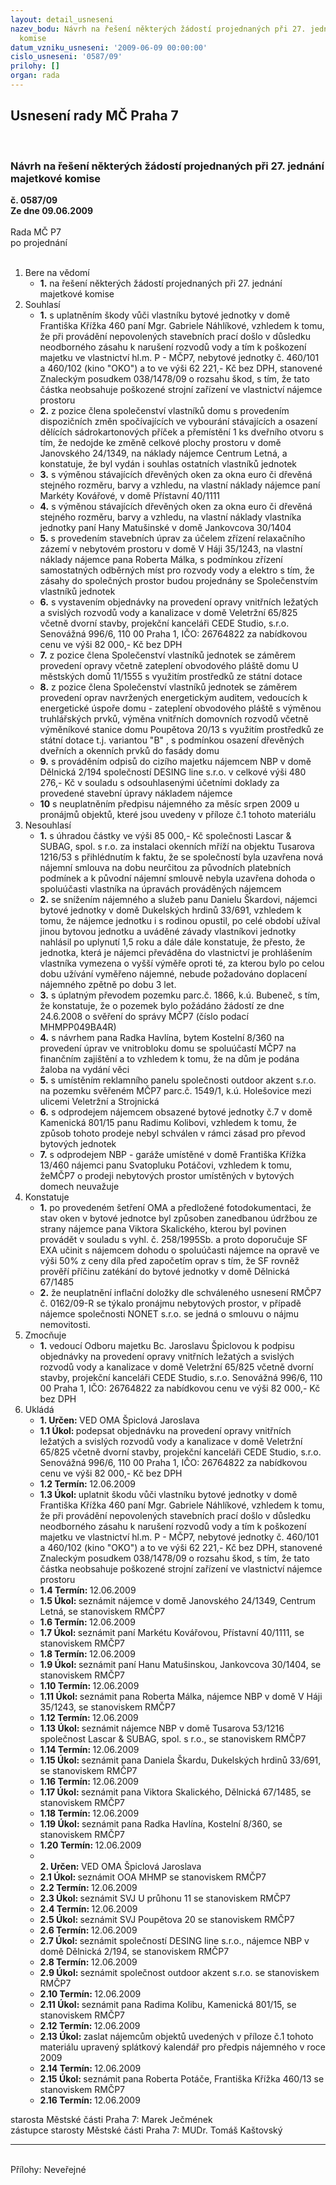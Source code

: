 ```yaml
---
layout: detail_usneseni
nazev_bodu: Návrh na řešení některých žádostí projednaných při 27. jednání majetkové
  komise
datum_vzniku_usneseni: '2009-06-09 00:00:00'
cislo_usneseni: '0587/09'
prilohy: []
organ: rada
---
```

<div id="ucUsn_pList" class="usn">
	<span><h2>Usnesení rady MČ Praha 7 </h2>
<br></span><div class="standBody">
<span><h3>Návrh na řešení některých žádostí projednaných při 27. jednání majetkové komise</h3></span><div class="center">
		<strong>č. 0587/09</strong><br>
	</div>
<div class="center">
		<strong>Ze dne 09.06.2009</strong><br><br>
	</div>Rada MČ P7<br> po projednání<br><br><ol>
<li>Bere na vědomí<ul><li>
<strong>1.</strong> na řešení některých žádostí projednaných při 27. jednání majetkové komise</li></ul>
</li>
<li>Souhlasí<ul>
<li>
<strong>1.</strong> s uplatněním škody vůči vlastníku bytové jednotky v domě Františka Křížka 460 paní Mgr. Gabriele Náhlíkové, vzhledem k tomu, že při provádění nepovolených stavebních prací došlo v důsledku neodborného zásahu k narušení rozvodů vody a tím k poškození majetku ve vlastnictví hl.m. P - MČP7, nebytové jednotky č. 460/101 a 460/102 (kino "OKO") a to ve výši 62 221,- Kč bez DPH, stanovené Znaleckým posudkem 038/1478/09 o rozsahu škod, s tím, že tato částka neobsahuje poškozené strojní zařízení ve vlastnictví nájemce prostoru</li>
<li>
<strong>2.</strong> z pozice člena společenství vlastníků domu s provedením dispozičních změn spočívajících ve vybourání stávajících a  osazení dělících sádrokartonových příček a přemístění 1 ks dveřního otvoru s tím, že nedojde ke změně celkové plochy prostoru v domě Janovského 24/1349, na náklady nájemce Centrum Letná,  a konstatuje, že byl vydán i souhlas ostatních vlastníků jednotek</li>
<li>
<strong>3.</strong> s výměnou stávajících dřevěných oken za okna euro či dřevěná stejného rozměru, barvy a vzhledu, na vlastní náklady nájemce paní Markéty Kovářové, v domě Přístavní 40/1111</li>
<li>
<strong>4.</strong> s výměnou stávajících dřevěných oken za okna euro či dřevěná stejného rozměru, barvy a vzhledu, na vlastní náklady vlastníka jednotky  paní Hany Matušinské v domě Jankovcova 30/1404</li>
<li>
<strong>5.</strong> s provedením stavebních úprav za účelem zřízení relaxačního zázemí v nebytovém prostoru v domě V Háji 35/1243, na vlastní náklady nájemce pana Roberta Málka, s podmínkou zřízení samostatných odběrných míst pro rozvody vody a elektro s tím, že zásahy do společných prostor budou projednány se Společenstvím vlastníků jednotek</li>
<li>
<strong>6.</strong> s vystavením objednávky na provedení opravy vnitřních ležatých a svislých rozvodů vody a kanalizace v domě Veletržní 65/825 včetně dvorní stavby, projekční kanceláři CEDE Studio, s.r.o. Senovážná 996/6, 110 00 Praha 1, IČO: 26764822 za nabídkovou cenu ve výši 82 000,- Kč bez DPH</li>
<li>
<strong>7.</strong> z pozice člena Společenství vlastníků jednotek se záměrem provedení opravy včetně zateplení obvodového pláště domu U městských domů 11/1555 s využitím prostředků ze státní dotace</li>
<li>
<strong>8.</strong> z pozice člena Společenství vlastníků jednotek se záměrem provedení oprav navržených energetickým auditem, vedoucích k energetické úspoře domu - zateplení obvodového pláště s výměnou truhlářských prvků, výměna vnitřních domovních rozvodů včetně výměníkové stanice domu Poupětova 20/13 s využitím prostředků ze státní dotace t.j. variantou "B" , s podmínkou osazení dřevěných dveřních a  okenních prvků do fasády domu</li>
<li>
<strong>9.</strong> s prováděním odpisů do cizího majetku nájemcem NBP v domě Dělnická 2/194 společností DESING line s.r.o. v celkové výši 480 276,- Kč v souladu s odsouhlasenými účetními doklady za provedené stavební úpravy nákladem nájemce</li>
<li>
<strong>10</strong> s neuplatněním předpisu nájemného za měsíc srpen 2009 u pronájmů objektů, které jsou uvedeny v příloze č.1 tohoto materiálu</li>
</ul>
</li>
<li>Nesouhlasí<ul>
<li>
<strong>1.</strong> s úhradou částky ve výši 85 000,- Kč společnosti Lascar &amp; SUBAG, spol. s r.o. za instalaci okenních mříží na objektu Tusarova 1216/53 s přihlédnutím k faktu, že se společností byla uzavřena nová nájemní smlouva na dobu neurčitou za původních platebních podmínek a k původní nájemní smlouvě nebyla uzavřena dohoda o spoluúčasti vlastníka na úpravách prováděných nájemcem</li>
<li>
<strong>2.</strong> se snížením nájemného a služeb panu Danielu Škardovi, nájemci bytové jednotky v domě Dukelských hrdinů 33/691, vzhledem k tomu, že nájemce jednotku i s rodinou opustil, po celé období užíval jinou bytovou jednotku a uváděné závady vlastníkovi jednotky nahlásil po uplynutí 1,5 roku a dále dále konstatuje, že přesto, že jednotka, která je nájemci převáděna do vlastnictví je prohlášením vlastníka vymezena o vyšší výměře oproti té, za kterou bylo po celou  dobu užívání vyměřeno nájemné, nebude požadováno doplacení nájemného zpětně po dobu 3 let.</li>
<li>
<strong>3.</strong> s úplatným převodem pozemku parc.č. 1866, k.ú. Bubeneč, s tím, že konstatuje, že o pozemek bylo požádáno žádostí  ze dne 24.6.2008 o svěření do správy MČP7 (číslo podací MHMPP049BA4R)</li>
<li>
<strong>4.</strong> s návrhem pana Radka Havlína, bytem Kostelní 8/360 na provedení úprav ve vnitrobloku  domu se spoluúčastí MČP7 na finančním zajištění a to vzhledem k tomu, že na dům je podána žaloba na vydání věci</li>
<li>
<strong>5.</strong> s umístěním reklamního panelu společnosti outdoor akzent s.r.o. na pozemku svěřeném MČP7 parc.č. 1549/1, k.ú. Holešovice mezi ulicemi Veletržní a Strojnická</li>
<li>
<strong>6.</strong> s odprodejem nájemcem obsazené bytové jednotky č.7 v domě Kamenická 801/15 panu Radimu Kolibovi, vzhledem k tomu, že způsob tohoto prodeje nebyl schválen v rámci zásad pro převod bytových jednotek</li>
<li>
<strong>7.</strong> s odprodejem NBP - garáže umístěné v domě Františka Křížka 13/460 nájemci panu Svatopluku Potáčovi, vzhledem k tomu, žeMČP7 o prodeji nebytových prostor umístěných v bytových domech neuvažuje</li>
</ul>
</li>
<li>Konstatuje<ul>
<li>
<strong>1.</strong> po provedeném šetření OMA a předložené fotodokumentaci, že stav oken v bytové jednotce byl způsoben zanedbanou údržbou ze strany nájemce pana Viktora Skalického, kterou byl povinen provádět v souladu s vyhl. č. 258/1995Sb. a proto doporučuje SF EXA učinit s nájemcem dohodu o spoluúčasti nájemce na opravě ve výši 50% z ceny díla před započetím oprav s tím, že SF rovněž prověří příčinu zatékání do bytové jednotky v domě Dělnická 67/1485</li>
<li>
<strong>2.</strong> že neuplatnění inflační doložky dle schváleného usnesení RMČP7 č. 0162/09-R se týkalo pronájmu nebytových prostor, v případě nájemce společnosti NONET s.r.o. se jedná o smlouvu o nájmu nemovitosti.</li>
</ul>
</li>
<li>Zmocňuje<ul><li>
<strong>1.</strong> vedoucí Odboru majetku Bc. Jaroslavu Špiclovou k podpisu objednávky na provedení opravy vnitřních ležatých a svislých rozvodů vody a kanalizace v domě Veletržní 65/825 včetně dvorní stavby, projekční kanceláři CEDE Studio, s.r.o. Senovážná 996/6, 110 00 Praha 1, IČO: 26764822 za nabídkovou cenu ve výši 82 000,- Kč bez DPH   </li></ul>
</li>
<li>Ukládá<ul>
<li>
<strong>1. Určen: </strong>VED OMA Špiclová Jaroslava</li>
<li>
<strong>1.1 Úkol: </strong>podepsat objednávku na provedení opravy vnitřních ležatých a svislých rozvodů vody a kanalizace v domě Veletržní 65/825 včetně dvorní stavby, projekční kanceláři CEDE Studio, s.r.o. Senovážná 996/6, 110 00 Praha 1, IČO: 26764822 za nabídkovou cenu ve výši 82 000,- Kč bez DPH</li>
<li>
<strong>1.2 Termín: </strong>12.06.2009</li>
<li>
<strong>1.3 Úkol: </strong>uplatnit škodu vůči vlastníku bytové jednotky v domě Františka Křížka 460 paní Mgr. Gabriele Náhlíkové, vzhledem k tomu, že při provádění nepovolených stavebních prací došlo v důsledku neodborného zásahu k narušení rozvodů vody a tím k poškození majetku ve vlastnictví hl.m. P - MČP7, nebytové jednotky č. 460/101 a 460/102 (kino "OKO") a to ve výši 62 221,- Kč bez DPH, stanovené Znaleckým posudkem 038/1478/09 o rozsahu škod, s tím, že tato částka neobsahuje poškozené strojní zařízení ve vlastnictví nájemce prostoru</li>
<li>
<strong>1.4 Termín: </strong>12.06.2009</li>
<li>
<strong>1.5 Úkol: </strong>seznámit nájemce v domě Janovského 24/1349, Centrum Letná, se stanoviskem RMČP7</li>
<li>
<strong>1.6 Termín: </strong>12.06.2009</li>
<li>
<strong>1.7 Úkol: </strong>seznámit paní Markétu Kovářovou,  Přístavní 40/1111, se stanoviskem RMČP7</li>
<li>
<strong>1.8 Termín: </strong>12.06.2009</li>
<li>
<strong>1.9 Úkol: </strong>seznámit paní Hanu Matušinskou, Jankovcova 30/1404, se stanoviskem RMČP7</li>
<li>
<strong>1.10 Termín: </strong>12.06.2009</li>
<li>
<strong>1.11 Úkol: </strong>seznámit pana Roberta Málka, nájemce NBP v domě V Háji 35/1243, se stanoviskem RMČP7</li>
<li>
<strong>1.12 Termín: </strong>12.06.2009</li>
<li>
<strong>1.13 Úkol: </strong>seznámit nájemce NBP v domě Tusarova 53/1216 společnost Lascar &amp; SUBAG, spol. s r.o., se stanoviskem RMČP7</li>
<li>
<strong>1.14 Termín: </strong>12.06.2009</li>
<li>
<strong>1.15 Úkol: </strong>seznámit pana Daniela Škardu, Dukelských hrdinů 33/691, se stanoviskem RMČP7</li>
<li>
<strong>1.16 Termín: </strong>12.06.2009</li>
<li>
<strong>1.17 Úkol: </strong>seznámit pana Viktora Skalického, Dělnická 67/1485, se stanoviskem RMČP7</li>
<li>
<strong>1.18 Termín: </strong>12.06.2009</li>
<li>
<strong>1.19 Úkol: </strong>seznámit pana Radka Havlína, Kostelní 8/360, se stanoviskem RMČP7</li>
<li>
<strong>1.20 Termín: </strong>12.06.2009</li>
<li>
<strong><br>2. Určen: </strong>VED OMA Špiclová Jaroslava</li>
<li>
<strong>2.1 Úkol: </strong>seznámit OOA MHMP se stanoviskem RMČP7</li>
<li>
<strong>2.2 Termín: </strong>12.06.2009</li>
<li>
<strong>2.3 Úkol: </strong>seznámit SVJ U průhonu 11 se stanoviskem RMČP7</li>
<li>
<strong>2.4 Termín: </strong>12.06.2009</li>
<li>
<strong>2.5 Úkol: </strong>seznámit SVJ Poupětova 20 se stanoviskem RMČP7</li>
<li>
<strong>2.6 Termín: </strong>12.06.2009</li>
<li>
<strong>2.7 Úkol: </strong>seznámit společností DESING line s.r.o., nájemce NBP v domě Dělnická 2/194,  se stanoviskem RMČP7 </li>
<li>
<strong>2.8 Termín: </strong>12.06.2009</li>
<li>
<strong>2.9 Úkol: </strong>seznámit společnost outdoor akzent s.r.o. se stanoviskem RMČP7</li>
<li>
<strong>2.10 Termín: </strong>12.06.2009</li>
<li>
<strong>2.11 Úkol: </strong>seznámit pana Radima Kolibu, Kamenická 801/15, se stanoviskem RMČP7</li>
<li>
<strong>2.12 Termín: </strong>12.06.2009</li>
<li>
<strong>2.13 Úkol: </strong>zaslat nájemcům objektů uvedených v příloze č.1 tohoto materiálu upravený splátkový kalendář pro předpis nájemného v roce 2009</li>
<li>
<strong>2.14 Termín: </strong>12.06.2009</li>
<li>
<strong>2.15 Úkol: </strong>seznámit pana Roberta Potáče, Františka Křížka 460/13 se stanoviskem RMČP7</li>
<li>
<strong>2.16 Termín: </strong>12.06.2009</li>
</ul>
</li>
</ol>starosta Městské části Praha 7: Marek Ječmének<br>zástupce starosty Městské části Praha 7: MUDr. Tomáš Kaštovský <hr>
<br>Přílohy: Neveřejné</div>
</div>